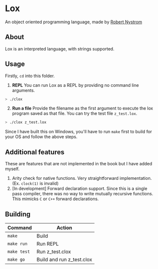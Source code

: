 # Lox

An object oriented programming language, made by [Robert Nystrom](https://craftinginterpreters.com/)

## About

Lox is an interpreted language, with strings supported.

## Usage

Firstly, `cd` into this folder.

1. **REPL**
   You can run Lox as a REPL by providing no command line arguments.

```bash
> ./clox
```

2. **Run a file**
   Provide the filename as the first argument to execute the lox program saved as that file. You can try the test file `z_test.lox`.

```bash
> ./clox z_test.lox
```

Since I have built this on Windows, you'll have to run `make` first to build for your OS and follow the above steps.

## Additional features

These are features that are not implemented in the book but I have added myself.

1. Arity check for native functions. Very straightforward implementation. (Ex. `clock(1)` is invalid)
2. [In development] Forward declaration support. Since this is a single pass compiler, there was no way to write mutually recursive functions. This mimicks `C` or `C++` forward declarations.

## Building

| Command     | Action                    |
| ----------- | ------------------------- |
| `make`      | Build                     |
| `make run`  | Run REPL                  |
| `make test` | Run z_test.clox           |
| `make go`   | Build and run z_test.clox |
